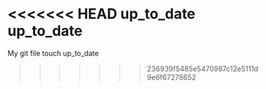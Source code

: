 <<<<<<< HEAD
up_to_date
up_to_date
=======
My git file
touch up_to_date
>>>>>>> 236939f5485e5470987c12e5111d9e6f67278652
